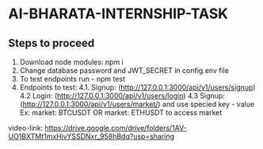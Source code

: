 # AI-BHARATA-INTERNSHIP-TASK

## Steps to proceed
1. Download node modules: npm i
2. Change database password and JWT_SECRET in config.env file
3. To test endpoints run - npm test
4. Endpoints to test: 
4.1. Signup: (http://127.0.0.1:3000/api/v1/users/signup)
4.2  Login: (http://127.0.0.1:3000/api/v1/users/login)
4.3  Signup: (http://127.0.0.1:3000/api/v1/users/market/) and use specied key - value Ex: market: BTCUSDT OR market: ETHUSDT to access market

video-link: https://drive.google.com/drive/folders/1AV-UO1BXTMt1mxHivYSSDNxr_958hBdq?usp=sharing
